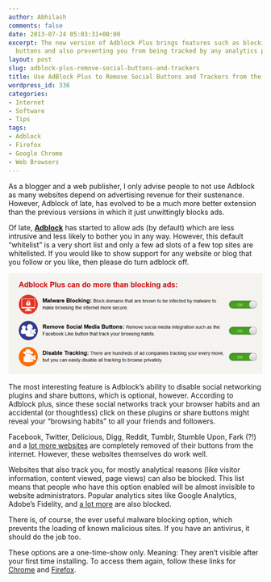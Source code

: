 ```yaml
---
author: Abhilash
comments: false
date: 2013-07-24 05:03:31+00:00
excerpt: The new version of Adblock Plus brings features such as blocking all sharing
  buttons and also preventing you from being tracked by any analytics programs
layout: post
slug: adblock-plus-remove-social-buttons-and-trackers
title: Use AdBlock Plus to Remove Social Buttons and Trackers from the Web
wordpress_id: 336
categories:
- Internet
- Software
- Tips
tags:
- Adblock
- Firefox
- Google Chrome
- Web Browsers
---
```


As a blogger and a web publisher, I only advise people to not use Adblock as many websites depend on advertising revenue for their sustenance. However, Adblock of late, has evolved to be a much more better extension than the previous versions in which it just unwittingly blocks ads.

Of late, **[Adblock](http://adblockplus.org/)** has started to allow ads (by default) which are less intrusive and less likely to bother you in any way. However, this default “whitelist” is a very short list and only a few ad slots of a few top sites are whitelisted. If you would like to show support for any website or blog that you follow or you like, then please do turn adblock off.

![adblock](images/adblock.png)

The most interesting feature is Adblock’s ability to disable social networking plugins and share buttons, which is optional, however. According to Adblock plus, since these social networks track your browser habits and an accidental (or thoughtless) click on these plugins or share buttons might reveal your “browsing habits” to all your friends and followers.

Facebook, Twitter, Delicious, Digg, Reddit, Tumblr, Stumble Upon, Fark (?!) and a [lot more websites](https://easylist-downloads.adblockplus.org/fanboy-social.txt) are completely removed of their buttons from the internet. However, these websites themselves do work well.

Websites that also track you, for mostly analytical reasons (like visitor information, content viewed, page views) can also be blocked. This list means that people who have this option enabled will be almost invisible to website administrators. Popular analytics sites like Google Analytics, Adobe’s Fidelity, and [a lot more](https://easylist-downloads.adblockplus.org/easyprivacy.txt) are also blocked.

There is, of course, the ever useful malware blocking option, which prevents the loading of known malicious sites. If you have an antivirus, it should do the job too.

These options are a one-time-show only. Meaning: They aren’t visible after your first time installing. To access them again, follow these links for [Chrome](chrome-extension://cfhdojbkjhnklbpkdaibdccddilifddb/firstRun.html) and [Firefox](chrome://adblockplus/content/ui/firstRun.html).
